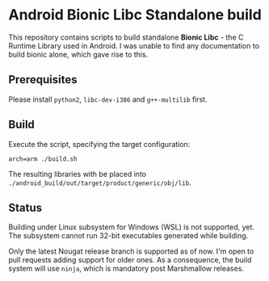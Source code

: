 # Android Bionic Libc Standalone build

This repository contains scripts to build standalone **Bionic Libc** - the C Runtime Library used in Android. I was unable to find any documentation to build bionic alone, which gave rise to this.

## Prerequisites

Please install `python2`, `libc-dev-i386` and `g++-multilib` first.

## Build

Execute the script, specifying the target configuration:

```
arch=arm ./build.sh
```

The resulting libraries with be placed into `./android_build/out/target/product/generic/obj/lib`.

## Status

Building under Linux subsystem for Windows (WSL) is not supported, yet. The subsystem cannot run 32-bit executables generated while building.

Only the latest Nougat release branch is supported as of now. I'm open to pull requests adding support for older ones. As a consequence, the build system will use `ninja`, which is mandatory post Marshmallow releases.
